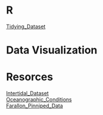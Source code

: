# R
[Tidying_Dataset](https://elizabethmax.github.io/Southeast-Farallon-Island-Rocky-Intertidal-1993-2011/Tidying_Dataset.html)

# Data Visualization

# Resorces
[Intertidal_Dataset](https://elizabethmax.github.io/Southeast-Farallon-Island-Rocky-Intertidal-1993-2011/Intertidal_Dataset.html)  
[Oceanographic_Conditions](https://elizabethmax.github.io/Southeast-Farallon-Island-Rocky-Intertidal-1993-2011/Oceanographic_Conditions.html)  
[Farallon_Pinniped_Data](https://elizabethmax.github.io/Southeast-Farallon-Island-Rocky-Intertidal-1993-2011/Farallon_Pinniped_Data.html)
